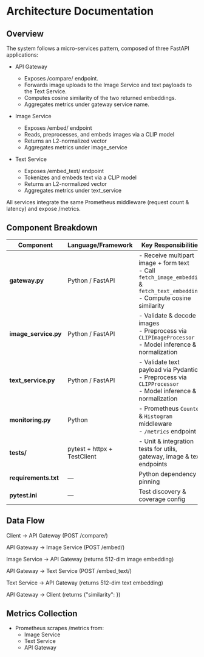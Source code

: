 # Architecture Documentation
## Overview

The system follows a micro-services pattern, composed of three FastAPI applications:  
- API Gateway
    - Exposes /compare/ endpoint.
    - Forwards image uploads to the Image Service and text payloads to the Text Service.
    - Computes cosine similarity of the two returned embeddings.
    - Aggregates metrics under gateway service name.

- Image Service

    - Exposes /embed/ endpoint
    - Reads, preprocesses, and embeds images via a CLIP model
    - Returns an L2-normalized vector
    - Aggregates metrics under image_service 

- Text Service

    - Exposes /embed_text/ endpoint
    - Tokenizes and embeds text via a CLIP model
    - Returns an L2-normalized vector
    - Aggregates metrics under text_service 

All services integrate the same Prometheus middleware (request count & latency) and expose /metrics.

## Component Breakdown

| Component             | Language/Framework          | Key Responsibilities                                                                                                             |
| --------------------- | --------------------------- | -------------------------------------------------------------------------------------------------------------------------------- |
| **gateway.py**        | Python / FastAPI            | - Receive multipart image + form text<br>- Call `fetch_image_embedding` & `fetch_text_embedding`<br>- Compute cosine similarity  |
| **image\_service.py** | Python / FastAPI            | - Validate & decode images<br>- Preprocess via `CLIPImageProcessor`<br>- Model inference & normalization                         |
| **text\_service.py**  | Python / FastAPI            | - Validate text payload via Pydantic<br>- Preprocess via `CLIPProcessor`<br>- Model inference & normalization                    |
| **monitoring.py**     | Python                      | - Prometheus `Counter` & `Histogram` middleware<br>- `/metrics` endpoint                                                         |
| **tests/**            | pytest + httpx + TestClient | - Unit & integration tests for utils, gateway, image & text endpoints                                                            |
| **requirements.txt**  | —                           | Python dependency pinning                                                                                                        |
| **pytest.ini**        | —                           | Test discovery & coverage config                                                                                                 |

## Data Flow

Client → API Gateway (POST /compare/)

API Gateway → Image Service (POST /embed/)

Image Service → API Gateway (returns 512-dim image embedding)

API Gateway → Text Service (POST /embed_text/)

Text Service → API Gateway (returns 512-dim text embedding)

API Gateway → Client (returns {"similarity": <float>})

## Metrics Collection

- Prometheus scrapes /metrics from:
    - Image Service
    - Text Service
    - API Gateway